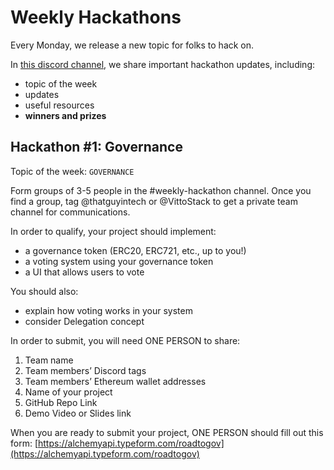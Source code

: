 # Weekly Hackathons

Every Monday, we release a new topic for folks to hack on.

In [this discord channel](https://discord.com/channels/735965332958871634/975331901588009040/975332359257849936), we share important hackathon updates, including:

* topic of the week
* updates
* useful resources
* **winners and prizes**

## Hackathon #1: Governance

Topic of the week: `GOVERNANCE`

Form groups of 3-5 people in the #weekly-hackathon channel. Once you find a group, tag @thatguyintech or @VittoStack to get a private team channel for communications.

In order to qualify, your project should implement:

* a governance token (ERC20, ERC721, etc., up to you!)
* a voting system using your governance token
* a UI that allows users to vote

You should also:

* explain how voting works in your system
* consider Delegation concept

In order to submit, you will need ONE PERSON to share:

1. Team name
2. Team members’ Discord tags
3. Team members’ Ethereum wallet addresses
4. Name of your project
5. GitHub Repo Link
6. Demo Video or Slides link

When you are ready to submit your project, ONE PERSON should fill out this form: [https://alchemyapi.typeform.com/roadtogov](https://alchemyapi.typeform.com/roadtogov)
